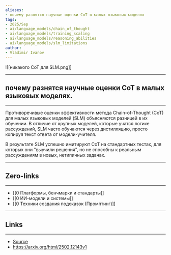 ```yaml
---
aliases: 
- почему разнятся научные оценки CoT в малых языковых моделях
tags:
- 2025/Sep
- ai/language_models/chain_of_thought
- ai/language_models/training_scaling
- ai/language_models/reasoning_abilities
- ai/language_models/slm_limitations
author:
- Vladimir Ivanov
---
```

![[никакого CoT для SLM.png]]

-----
##  почему разнятся научные оценки CoT в малых языковых моделях. 
-----
Противоречивые оценки эффективности метода Chain-of-Thought (CoT) для малых языковых моделей (SLM) объясняются разницей в их обучении. В отличие от крупных моделей, которые учатся логике рассуждений, SLM часто обучаются через дистилляцию, просто копируя текст ответа от модели-учителя. 

В результате SLM успешно имитируют CoT на стандартных тестах, для которых они "выучили решения", но не способны к реальным рассуждениям в новых, нетипичных задачах.

---
## Zero-links
---
- [[0 Платформы, бенчмарки и стандарты]]
- [[0 ИИ-модели и системы]]
- [[0 Техники создания подсказок (Промптинг)]]

---
## Links
---
- [Source](https://t.me/turboproject/2140)
- https://arxiv.org/html/2502.12143v1